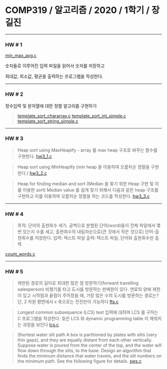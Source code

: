 # COMP319 / 알고리즘 / 2020 / 1학기 / 장길진

---

### HW # 1

[min_max_avg.c](min_max_avg.c)

숫자들로 이루어진 입력 파일을 읽어서 숫자를 저장하고

최대값, 최소값, 평균을 출력하는 프로그램을 작성한다.

---

### HW # 2

정수입력 및 문자열에 대한 정렬 알고리즘 구현하기


>   [template_sort_chararray.c](template_sort_chararray_simple.c)
[template_sort_int_simple.c](template_sort_int_simple.c)
[template_sort_string_simple.c](template_sort_string_simple.c)

---

### HW # 3


>   Heap sort using MaxHeapify - array 를 max heap 구조로 바꾸는 함수를 구현한다.
>   [hw3_1.c](hw3_1.c)


>    Heap sort using MinHeapify (min heap 을 이용하여 오름차순 정렬을 구현한다.)
   [hw3_2.c](hw3_2.c)

>   Heap for finding median and sort (Median 을 찾기 위한 Heap 구현 및 이를 이용한 sort)
Median value 를 쉽게 찾기 위해서 다음과 같은 heap 구조를 구현하고 이를 이용하여 오름차순
정렬을 하는 코드를 작성한다.
   [hw3_3.c](hw3_3.c)

---

### HW # 4

>목적: 단어의 출현회수 세기. 공백으로 분할된 단어(word)들이 전체 파일에서 몇 번 있는지 수를 세고, 
출현회수의 내림차순으로(큰 것에서 작은 것으로) 단어-출현회수를 저장한다. 
입력: 텍스트 파일 
출력: 텍스트 파일, 단어와 출현회수만 출력 

[count_words.c](countwords.c)

---

### HW # 5

>제한된 경로의 길이로 최대한 많은 점 방문하기(forward travelling salesperson)
비행기를 타고 도시를 방문하는 판매원이 있다. 연료의 양에 제한이 있고 시작점과 끝점이 주어졌을 때, 
가장 많은 수의 도시를 방문하는 경로는? 단, 2 차원 평면에서 x 축으로는 전진만이 가능하다
[fts.c](fts.c)

>Longest common subsequence (LCS)
text 입력에 대하여 LCS 를 구하는 C 프로그램을 작성한다. 찾은 LCS 와 dynamic programming table 이
채워지는 과정을 보인다
[lcs.c](lcs.c)

>Shortest water slit path
A box is partitioned by plates with slits (very thin gaps), and they are equally distant from each other vertically. Suppose water is poured from the center of the top, and the water will flow down through  the slits, to the base. Design an algorithm that finds the minimum distance that water travels, and the slit numbers on the minimum path. See the following figure for details.
[sws.c](sws.c)